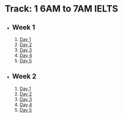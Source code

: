 # Track: 1 6AM to 7AM IELTS

- ## Week 1

   1. [Day 1](https://www.facebook.com/iCodeguru/videos/1552180998977828)
   2. [Day 2](https://www.facebook.com/iCodeguru/videos/1498265397440046)
   3. [Day 3](https://www.facebook.com/iCodeguru/videos/1129745338323772)
   4. [Day 4](https://www.facebook.com/iCodeguru/videos/1164553544873334)
   5. [Day 5](https://www.facebook.com/iCodeguru/videos/810749914363881)

- ## Week 2

   1. [Day 1](https://www.facebook.com/iCodeguru/videos/8024067470985829)
   2. [Day 2](https://www.facebook.com/iCodeguru/videos/1379786642702245)
   3. [Day 3](https://www.facebook.com/iCodeguru/videos/1523372771866116)
   4. [Day 4](https://www.facebook.com/iCodeguru/videos/1006605144799700)
   5. [Day 5](https://www.facebook.com/iCodeguru/videos/7837816686317472)

<!-- - ## Week 3

   1. [Day 1](https://www.facebook.com/iCodeguru/videos/761657355908260)
   2. [Day 2 -
   3. [Day 3 -
   4. [Day 4](https://www.facebook.com/iCodeguru/videos/1569511960625623)
   5. [Day 5](https://www.facebook.com/iCodeguru/videos/1045687760250220) -->

<!-- - ## Week 

   1. [Day 1]()
   2. [Day 2]()
   3. [Day 3]()
   4. [Day 4]()
   5. [Day 5]() -->